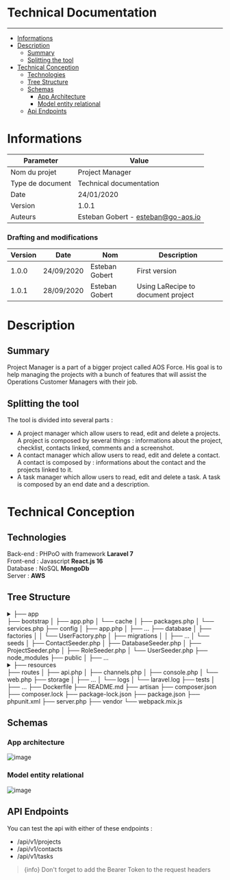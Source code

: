 # Technical Documentation

---

- [Informations](#section-1)
- [Description](#section-2)
    - [Summary](#section-2_1)
    - [Splitting the tool](#section-2_2)
- [Technical Conception](#section-3)
    - [Technologies](#section-3_1)
    - [Tree Structure](#section-3_2)
    - [Schemas](#section-3_3)
        - [App Architecture](#section-3_3_1)
        - [Model entity relational](#section-3_3_2)
    - [Api Endpoints](#section-3_4)
    


<a name="section-1"></a>
# Informations

|       Parameter         		|      Value                    |                        
|-----------------------|-------------------------------|
|Nom du projet			|Project Manager            |
|Type de document     	|Technical documentation        |
|Date          			|24/01/2020|
|Version          		|1.0.1|
|Auteurs          		|Esteban Gobert - esteban@go-aos.io|

### Drafting and modifications

|Version |Date      |Nom 		    |  Description                      
|--------|----------|---------------|-------------------|
|1.0.0	 |24/09/2020| Esteban Gobert| First version
|1.0.1	 |28/09/2020| Esteban Gobert| Using LaRecipe to document project

<a name="section-2"></a>
# Description

<a name="section-2_1"></a>
## Summary
Project Manager is a part of a bigger project called AOS Force. His goal is to help managing the projects with a bunch of features that will assist the Operations Customer Managers with their job.

<a name="section-2_2"></a>
## Splitting the tool
The tool is divided into several parts :
- A project manager which allow users to read, edit and delete a projects. A project is composed by several things : informations about the project, checklist, contacts linked, comments and a screenshot. 
- A contact manager which allow users to read, edit and delete a contact. A contact is composed by : informations about the contact and the projects linked to it. 
- A task manager which allow users to read, edit and delete a task. A task is composed by an end date and a description.

   
<a name="section-3"></a>
# Technical Conception
<a name="section-3_1"></a>
## Technologies

Back-end : PHPoO with framework **Laravel 7**  
Front-end : Javascript **React.js 16**  
Database : NoSQL **MongoDb**  
Server : **AWS**  

<a name="section-3_2"></a>
## Tree Structure

<details>
<summary>├── app</summary>  
<br>
│   ├── Console  <br> 
│   │   └── Kernel.php  <br> 
│   ├── Exceptions  <br> 
│   │   └── Handler.php  <br> 
│   ├── Facades  <br> 
│   │   └── Constants.php  <br> 
│   ├── Http  <br> 
│   │   ├── Controllers <br>  
│   │   │   ├── Auth  <br> 
│   │   │   │   ├── ConfirmPasswordController.php  <br> 
│   │   │   │   ├── ForgotPasswordController.php <br>  
│   │   │   │   ├── LoginController.php  <br> 
│   │   │   │   ├── RegisterController.php  <br> 
│   │   │   │   ├── ResetPasswordController.php  <br> 
│   │   │   │   └── VerificationController.php  <br> 
│   │   │   ├── ContactController.php  <br> 
│   │   │   ├── Controller.php  <br> 
│   │   │   ├── HomeController.php  <br> 
│   │   │   ├── ProjectController.php  <br> 
│   │   │   └── TaskController.php  <br> 
│   │   ├── Kernel.php  <br> 
│   │   ├── Middleware  <br> 
│   │   │   ├── Authenticate.php  <br> 
│   │   │   ├── CheckForMaintenanceMode.php  <br> 
│   │   │   ├── EncryptCookies.php  <br> 
│   │   │   ├── RedirectIfAuthenticated.php  <br> 
│   │   │   ├── TrimStrings.php  <br> 
│   │   │   ├── TrustHosts.php  <br> 
│   │   │   ├── TrustProxies.php  <br> 
│   │   │   └── VerifyCsrfToken.php  <br> 
│   │   └── Resources  <br> 
│   │       ├── Task.php <br>  
│   │       └── TaskCollection.php  <br> 
│   ├── Providers  <br> 
│   │   ├── AppServiceProvider.php  <br> 
│   │   ├── AuthServiceProvider.php  <br> 
│   │   ├── BroadcastServiceProvider.php  <br> 
│   │   ├── EventServiceProvider.php <br>  
│   │   └── RouteServiceProvider.php  <br> 
│   ├── Ability.php  <br> 
│   ├── Contact.php  <br> 
│   ├── Project.php  <br> 
│   ├── Role.php  <br> 
│   ├── Task.php  <br> 
│   └── User.php  <br> 
</details>
├── bootstrap  
│   ├── app.php  
│   └── cache  
│       ├── packages.php  
│       └── services.php  
├── config  
│   ├── app.php  
│   ├── ...  
├── database  
│   ├── factories  
│   │   └── UserFactory.php  
│   ├── migrations  
│   │   ├── ...  
│   └── seeds  
│       ├── ContactSeeder.php  
│       ├── DatabaseSeeder.php  
│       ├── ProjectSeeder.php  
│       ├── RoleSeeder.php  
│       └── UserSeeder.php  
├── node_modules  
├── public  
│   ├── ...  
<details>
<summary>├── resources</summary>  
<br>
│   ├── js  <br>
│   │   ├── Base.js  <br>
│   │   ├── BaseInside.js  <br>
│   │   ├── Http.js  <br>
│   │   ├── Index.js  <br>
│   │   ├── Switcher.js  <br>
│   │   ├── app.js  <br>
│   │   ├── assets  <br>
│   │   │   ├── css  <br>
│   │   │   │   └── material-dashboard-react.css  <br>
│   │   │   ├── github  <br>
│   │   │   │   ├── ...  <br>
│   │   │   ├── img  <br>
│   │   │   │   ├── ...  <br>
│   │   │   └── jss  <br>
│   │   │       ├── material-dashboard-react  <br>
│   │   │       │   ├── ...  <br>
│   │   │       └── material-dashboard-react.js  <br>
│   │   ├── bootstrap.js  <br>
│   │   ├── components  <br>
│   │   │   ├── Comments  <br>
│   │   │   │   ├── Comment.js  <br>
│   │   │   │   ├── CommentForm.js  <br>
│   │   │   │   └── CommentList.js  <br>
│   │   │   ├── CustomButtons  <br>
│   │   │   │   └── Button.js  <br>
│   │   │   ├── CustomInput  <br>
│   │   │   │   └── CustomInput.js  <br>
│   │   │   ├── Dialog  <br>
│   │   │   │   └── ConfirmDialog.js  <br>
│   │   │   ├── Header.js  <br>
│   │   │   ├── Loader.js  <br>
│   │   │   ├── LoginForm.js  <br>
│   │   │   ├── Logo.js  <br>
│   │   │   ├── Navbars  <br>
│   │   │   │   ├── AdminNavbarLinks.js  <br>
│   │   │   │   ├── Navbar.js  <br>
│   │   │   │   └── RTLNavbarLinks.js  <br>
│   │   │   └── Sidebar  <br>
│   │   │       ├── FormSidebar.js  <br>
│   │   │       └── Sidebar.js  <br>
│   │   ├── config.js  <br>
│   │   ├── forms  <br>
│   │   │   ├── contactForms.js  <br>
│   │   │   └── projectForms.js  <br>
│   │   ├── index.css  <br>
│   │   ├── layouts  <br>
│   │   │   └── Admin.js  <br>
│   │   ├── old  <br>
│   │   │   ├── ...  <br>
│   │   ├── pages  <br>
│   │   │   ├── Archive.js  <br>
│   │   │   ├── Auth  <br>
│   │   │   │   ├── ForgotPassword.js  <br>
│   │   │   │   ├── Login.js  <br>
│   │   │   │   ├── Logout.js  <br>
│   │   │   │   ├── Register.js  <br>
│   │   │   │   └── ResetPassword.js  <br>
│   │   │   ├── Contact.js  <br>
│   │   │   ├── Dashboard.js  <br>
│   │   │   ├── Home.js  <br>
│   │   │   ├── NoMatch.js  <br>
│   │   │   ├── Project.js  <br>
│   │   │   ├── Task.js  <br>
│   │   │   └── TaskManager.js  <br>
│   │   ├── routes  <br>
│   │   │   ├── Private.js  <br>
│   │   │   ├── Public.js  <br>
│   │   │   ├── Split.js  <br>
│   │   │   ├── index.js  <br>
│   │   │   ├── routes.js  <br>
│   │   │   └── sidebarRoutes.js  <br>
│   │   ├── serviceWorker.js  <br>
│   │   ├── services  <br>
│   │   │   ├── authService.js  <br>
│   │   │   └── index.js  <br>
│   │   ├── store  <br>
│   │   │   ├── action-types  <br>
│   │   │   │   └── index.js  <br>
│   │   │   ├── actions  <br>
│   │   │   │   └── index.js  <br>
│   │   │   ├── index.js  <br>
│   │   │   └── reducers  <br>
│   │   │       ├── Auth.js  <br>
│   │   │       ├── index.js  <br>
│   │   │       └── persistStore.js  <br>
│   │   ├── theme.js  <br>
│   │   └── utils  <br>
│   │       ├── project.js  <br>
│   │       └── validation.js  <br>
│   ├── lang  <br>
│   │   └── en  <br>
│   │       ├── auth.php  <br>
│   │       ├── pagination.php  <br>
│   │       ├── passwords.php  <br>
│   │       └── validation.php  <br>
│   ├── sass  <br>
│   │   ├── _variables.scss  <br>
│   │   └── app.scss  <br>
│   └── views  <br>
│       ├── ...  <br>
</details>  
├── routes  
│   ├── api.php  
│   ├── channels.php  
│   ├── console.php  
│   └── web.php  
├── storage  
│   ├── ...  
│   └── logs  
│       └── laravel.log  
├── tests  
│   ├── ...  
├── Dockerfile  
├── README.md  
├── artisan  
├── composer.json  
├── composer.lock  
├── package-lock.json  
├── package.json  
├── phpunit.xml  
├── server.php  
├── vendor  
└── webpack.mix.js  

<a name="section-3_3"></a>
## Schemas
<a name="section-3_3_1"></a>
### App architecture
![image](../../images/archi_laravel.jpg)
<a name="section-3_3_2"></a>
### Model entity relational
![image](../../images/graph.png)

<a name="section-3_4"></a>
## API Endpoints
You can test the api with either of these endpoints :
- /api/v1/projects
- /api/v1/contacts
- /api/v1/tasks

> {info} Don't forget to add the Bearer Token to the request headers

<larecipe-swagger endpoint="/api/v1/projects"></larecipe-swagger>

